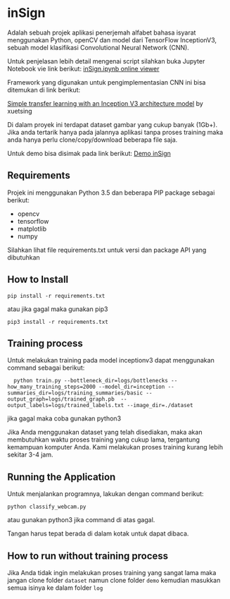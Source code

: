 # inSign

Adalah sebuah projek aplikasi penerjemah alfabet bahasa isyarat menggunakan Python, openCV dan model dari TensorFlow InceptionV3, sebuah model klasifikasi Convolutional Neural Network (CNN).

Untuk penjelasan lebih detail mengenai script silahkan buka Jupyter Notebook vie link berikut:
[inSign.ipynb online viewer](https://nbviewer.jupyter.org/github/trastanechora/digitalent2018/blob/master/Tugas/inSign.ipynb)

Framework yang digunakan untuk pengimplementasian CNN ini bisa ditemukan di link berikut:

[Simple transfer learning with an Inception V3 architecture model](https://github.com/xuetsing/image-classification-tensorflow) by xuetsing

Di dalam proyek ini terdapat dataset gambar yang cukup banyak (1Gb+). Jika anda tertarik hanya pada jalannya aplikasi tanpa proses training maka anda hanya perlu clone/copy/download beberapa file saja.

Untuk demo bisa disimak pada link berikut:
[Demo inSign](https://drive.google.com/file/d/1u1mIu0xGdyY7WcE-vTTuzwTdj44ub-CE/view)

## Requirements

Projek ini menggunakan Python 3.5 dan beberapa PIP package sebagai berikut:
* opencv
* tensorflow
* matplotlib
* numpy

Silahkan lihat file requirements.txt untuk versi dan package API yang dibutuhkan

## How to Install

```
pip install -r requirements.txt
```

atau jika gagal maka gunakan pip3

```
pip3 install -r requirements.txt
```

## Training process

Untuk melakukan training pada model inceptionv3 dapat menggunakan command sebagai berikut:

```
  python train.py --bottleneck_dir=logs/bottlenecks --how_many_training_steps=2000 --model_dir=inception --summaries_dir=logs/training_summaries/basic --output_graph=logs/trained_graph.pb  --output_labels=logs/trained_labels.txt --image_dir=./dataset
```

jika gagal maka coba gunakan python3

Jika Anda menggunakan dataset yang telah disediakan, maka akan membutuhkan waktu proses training yang cukup lama, tergantung kemampuan komputer Anda. Kami melakukan proses training kurang lebih sekitar 3-4 jam.

## Running the Application

Untuk menjalankan programnya, lakukan dengan command berikut:
```
python classify_webcam.py
```

atau gunakan python3 jika command di atas gagal.

Tangan harus tepat berada di dalam kotak untuk dapat dibaca.

## How to run without training process

Jika Anda tidak ingin melakukan proses training yang sangat lama maka jangan clone folder ``dataset`` namun clone folder ``demo`` kemudian masukkan semua isinya ke dalam folder ``log``